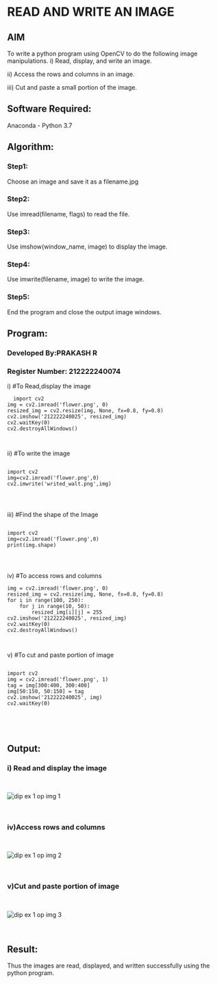 # READ AND WRITE AN IMAGE
## AIM
To write a python program using OpenCV to do the following image manipulations.
i) Read, display, and write an image.

ii) Access the rows and columns in an image.

iii) Cut and paste a small portion of the image.

## Software Required:
Anaconda - Python 3.7
## Algorithm:
### Step1:
Choose an image and save it as a filename.jpg
### Step2:
Use imread(filename, flags) to read the file.
### Step3:
Use imshow(window_name, image) to display the image.
### Step4:
Use imwrite(filename, image) to write the image.
### Step5:
End the program and close the output image windows.
## Program:
### Developed By:PRAKASH R
### Register Number: 212222240074
i) #To Read,display the image
```
  import cv2
img = cv2.imread('flower.png', 0)
resized_img = cv2.resize(img, None, fx=0.8, fy=0.8)
cv2.imshow('212222240025', resized_img)
cv2.waitKey(0)
cv2.destroyAllWindows()

  

```
ii) #To write the image
```

import cv2
img=cv2.imread('flower.png',0)
cv2.imwrite('writed_walt.png',img)




```
iii) #Find the shape of the Image
```

import cv2
img=cv2.imread('flower.png',0)
print(img.shape)




```
iv) #To access rows and columns

```import cv2
img = cv2.imread('flower.png', 0)
resized_img = cv2.resize(img, None, fx=0.8, fy=0.8)
for i in range(100, 250):
    for j in range(10, 50):
        resized_img[i][j] = 255  
cv2.imshow('212222240025', resized_img)
cv2.waitKey(0)
cv2.destroyAllWindows()



```
v) #To cut and paste portion of image
```

import cv2
img = cv2.imread('flower.png', 1)
tag = img[300:400, 300:400]
img[50:150, 50:150] = tag
cv2.imshow('212222240025', img)
cv2.waitKey(0)





```

## Output:

### i) Read and display the image

<br> 

![dip ex 1 op img 1](https://github.com/prakash22004108/READ-AND-WRITE-IMAGE/assets/113497032/274aaeff-a4ff-42bc-98ea-b3a843714440)

<br>


### iv)Access rows and columns
<br>

![dip ex 1 op img 2](https://github.com/prakash22004108/READ-AND-WRITE-IMAGE/assets/113497032/ab5603e8-e33c-4cf3-9b21-bc56f812d50f)

<br>


### v)Cut and paste portion of image
<br>

![dip ex 1 op img 3](https://github.com/prakash22004108/READ-AND-WRITE-IMAGE/assets/113497032/b5979d8d-053e-44f2-bd56-2e4c1605322b)

<br>

## Result:
Thus the images are read, displayed, and written successfully using the python program.
